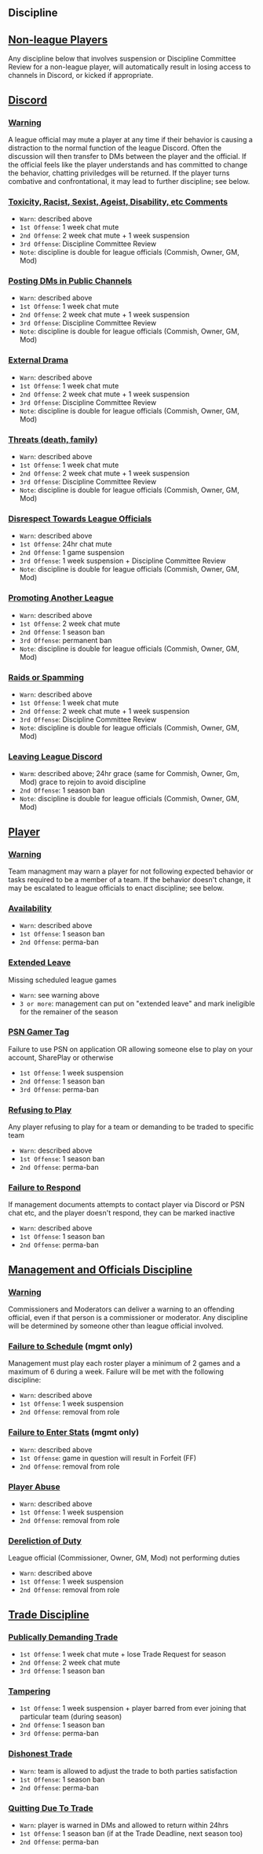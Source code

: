 ## Discipline

## [Non-league Players](#non-league-players)
Any discipline below that involves suspension or Discipline Committee Review for a non-league player, will automatically result in losing access to channels in Discord, or kicked if appropriate.

## [Discord](#discord-discipline)

### [Warning](#discord-warning)
A league official may mute a player at any time if their behavior is causing a distraction to the normal function of the league Discord. Often the discussion will then transfer to DMs between the player and the official. If the official feels like the player understands and has committed to change the behavior, chatting priviledges will be returned. If the player turns combative and confrontational, it may lead to further discipline; see below.

### [Toxicity, Racist, Sexist, Ageist, Disability, etc Comments](#toxicity)
- `Warn`: described above
- `1st Offense`: 1 week chat mute
- `2nd Offense`: 2 week chat mute + 1 week suspension
- `3rd Offense`: Discipline Committee Review
- `Note`: discipline is double for league officials (Commish, Owner, GM, Mod)

### [Posting DMs in Public Channels](#post-dms-in-public)
- `Warn`: described above
- `1st Offense`: 1 week chat mute
- `2nd Offense`: 2 week chat mute + 1 week suspension
- `3rd Offense`: Discipline Committee Review
- `Note`: discipline is double for league officials (Commish, Owner, GM, Mod)

### [External Drama](#external-drama)
- `Warn`: described above
- `1st Offense`: 1 week chat mute
- `2nd Offense`: 2 week chat mute + 1 week suspension
- `3rd Offense`: Discipline Committee Review
- `Note`: discipline is double for league officials (Commish, Owner, GM, Mod)

### [Threats (death, family)](#threats)
- `Warn`: described above
- `1st Offense`: 1 week chat mute
- `2nd Offense`: 2 week chat mute + 1 week suspension
- `3rd Offense`: Discipline Committee Review
- `Note`: discipline is double for league officials (Commish, Owner, GM, Mod)

### [Disrespect Towards League Officials](#disrespect)
- `Warn`: described above
- `1st Offense`: 24hr chat mute
- `2nd Offense`: 1 game suspension
- `3rd Offense`: 1 week suspension + Discipline Committee Review
- `Note`: discipline is double for league officials (Commish, Owner, GM, Mod)

### [Promoting Another League](#promoting-another-league)
- `Warn`: described above
- `1st Offense`: 2 week chat mute
- `2nd Offense`: 1 season ban
- `3rd Offense`: permanent ban
- `Note`: discipline is double for league officials (Commish, Owner, GM, Mod)

### [Raids or Spamming](#raids-or-spamming)
- `Warn`: described above
- `1st Offense`: 1 week chat mute
- `2nd Offense`: 2 week chat mute + 1 week suspension
- `3rd Offense`: Discipline Committee Review
- `Note`: discipline is double for league officials (Commish, Owner, GM, Mod)

### [Leaving League Discord](#leaving-discord)
- `Warm`: described above; 24hr grace (same for Commish, Owner, Gm, Mod) grace to rejoin to avoid discipline
- `2nd Offense`: 1 season ban
- `Note`: discipline is double for league officials (Commish, Owner, GM, Mod)

## [Player](#player-discipline)

### [Warning](#player-warning)
Team managment may warn a player for not following expected behavior or tasks required to be a member of a team. If the behavior doesn't change, it may be escalated to league officials to enact discipline; see below.

### [Availability](#availability)
- `Warn`: described above
- `1st Offense`: 1 season ban
- `2nd Offense`: perma-ban

### [Extended Leave](#extended-leave)
Missing scheduled league games
- `Warn`: see warning above
- `3 or more`: management can put on "extended leave" and mark ineligible for the remainer of the season

### [PSN Gamer Tag](#psn-gamer-tag)
Failure to use PSN on application OR allowing someone else to play on your account, SharePlay or otherwise
- `1st Offense`: 1 week suspension
- `2nd Offense`: 1 season ban
- `3rd Offense`: perma-ban

### [Refusing to Play](#refusing-to-play)
Any player refusing to play for a team or demanding to be traded to specific team
- `Warn`: described above
- `1st Offense`: 1 season ban
- `2nd Offense`: perma-ban

### [Failure to Respond](#failure-to-respond)
If management documents attempts to contact player via Discord or PSN chat etc, and the player doesn't respond, they can be marked inactive
- `Warn`: described above
- `1st Offense`: 1 season ban
- `2nd Offense`: perma-ban

## [Management and Officials Discipline](#management-and-officials-discipline)

### [Warning](#management-and-officials-warning)
Commissioners and Moderators can deliver a warning to an offending official, even if that person is a commissioner or moderator. Any discipline will be determined by someone other than league official involved.

### [Failure to Schedule](#failure-to-schedule) (mgmt only)
Management must play each roster player a minimum of 2 games and a maximum of 6 during a week. Failure will be met with the following discipline:
- `Warn`: described above
- `1st Offense`: 1 week suspension
- `2nd Offense`: removal from role

### [Failure to Enter Stats](#failure-to-enter-stats) (mgmt only)
- `Warn`: described above
- `1st Offense`: game in question will result in Forfeit (FF)
- `2nd Offense`: removal from role

### [Player Abuse](#player-abuse)
- `Warn`: described above
- `1st Offense`: 1 week suspension
- `2nd Offense`: removal from role

### [Dereliction of Duty](#dereliction-of-duty)
League official (Commissioner, Owner, GM, Mod) not performing duties
- `Warn`: described above
- `1st Offense`: 1 week suspension
- `2nd Offense`: removal from role

## [Trade Discipline](#trade-discipline)

### [Publically Demanding Trade](#publically-demanding-trade)
- `1st Offense`: 1 week chat mute + lose Trade Request for season
- `2nd Offense`: 2 week chat mute
- `3rd Offense`: 1 season ban

### [Tampering](#tampering)
- `1st Offense`: 1 week suspension + player barred from ever joining that particular team (during season)
- `2nd Offense`: 1 season ban
- `3rd Offense`: perma-ban

### [Dishonest Trade](#dishonest-trade)
- `Warn`: team is allowed to adjust the trade to both parties satisfaction
- `1st Offense`: 1 season ban
- `2nd Offense`: perma-ban

### [Quitting Due To Trade](#quitting-due-to-trade)
- `Warn`: player is warned in DMs and allowed to return within 24hrs
- `1st Offense`: 1 season ban (if at the Trade Deadline, next season too)
- `2nd Offense`: perma-ban
